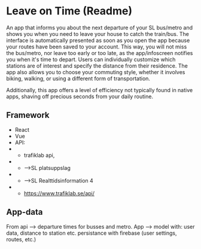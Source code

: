 # Leave on Time (Readme)

An app that informs you about the next departure of your SL bus/metro and shows you when you need to leave your house to catch the train/bus. The interface is automatically presented as soon as you open the app because your routes have been saved to your account. This way, you will not miss the bus/metro, nor leave too early or too late, as the app/infoscreen notifies you when it's time to depart. Users can individually customize which stations are of interest and specify the distance from their residence. The app also allows you to choose your commuting style, whether it involves biking, walking, or using a different form of
transportation.

Additionally, this app offers a level of efficiency not typically found in native apps, shaving off
precious seconds from your daily routine.

## Framework
- React
- Vue
- API:
- - trafiklab api,
- - -->SL platsuppslag
- - -->SL Realttidsinformation 4
- - https://www.trafiklab.se/api/

## App-data
From api --> departure times for busses and metro.
App --> model with: user data, distance to station etc. persistance with firebase (user settings, routes, etc.)
